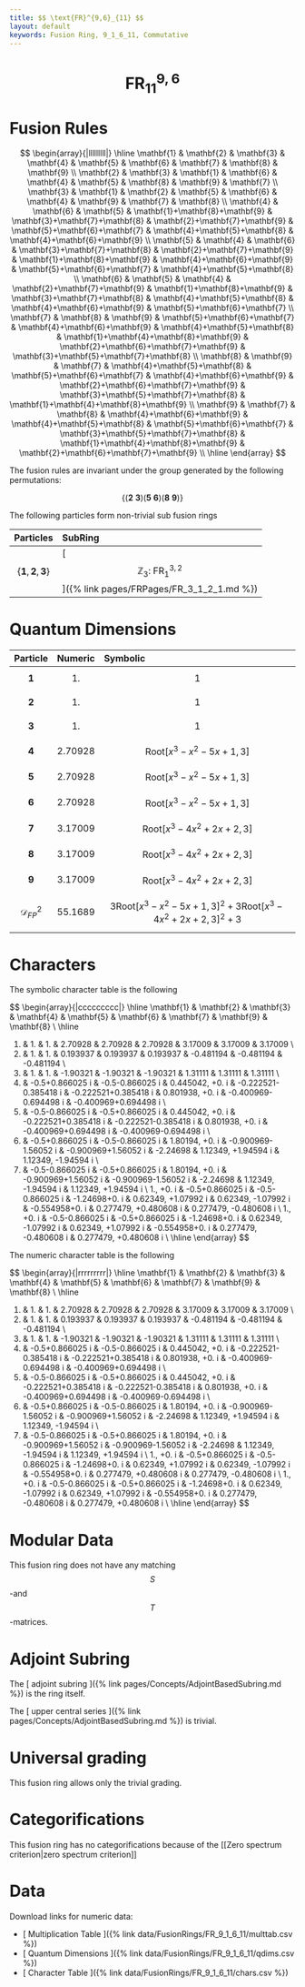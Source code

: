 ```yaml
---
title: $$ \text{FR}^{9,6}_{11} $$
layout: default
keywords: Fusion Ring, 9_1_6_11, Commutative
---
```

# $$ \text{FR}^{9,6}_{11} $$


# Fusion Rules

$$
\begin{array}{|lllllllll|}
\hline
 \mathbf{1} & \mathbf{2} & \mathbf{3} & \mathbf{4} & \mathbf{5} & \mathbf{6} & \mathbf{7} & \mathbf{8} & \mathbf{9} \\
 \mathbf{2} & \mathbf{3} & \mathbf{1} & \mathbf{6} & \mathbf{4} & \mathbf{5} & \mathbf{8} & \mathbf{9} & \mathbf{7} \\
 \mathbf{3} & \mathbf{1} & \mathbf{2} & \mathbf{5} & \mathbf{6} & \mathbf{4} & \mathbf{9} & \mathbf{7} & \mathbf{8} \\
 \mathbf{4} & \mathbf{6} & \mathbf{5} & \mathbf{1}+\mathbf{8}+\mathbf{9} & \mathbf{3}+\mathbf{7}+\mathbf{8} & \mathbf{2}+\mathbf{7}+\mathbf{9} & \mathbf{5}+\mathbf{6}+\mathbf{7} & \mathbf{4}+\mathbf{5}+\mathbf{8} & \mathbf{4}+\mathbf{6}+\mathbf{9} \\
 \mathbf{5} & \mathbf{4} & \mathbf{6} & \mathbf{3}+\mathbf{7}+\mathbf{8} & \mathbf{2}+\mathbf{7}+\mathbf{9} & \mathbf{1}+\mathbf{8}+\mathbf{9} & \mathbf{4}+\mathbf{6}+\mathbf{9} & \mathbf{5}+\mathbf{6}+\mathbf{7} & \mathbf{4}+\mathbf{5}+\mathbf{8} \\
 \mathbf{6} & \mathbf{5} & \mathbf{4} & \mathbf{2}+\mathbf{7}+\mathbf{9} & \mathbf{1}+\mathbf{8}+\mathbf{9} & \mathbf{3}+\mathbf{7}+\mathbf{8} & \mathbf{4}+\mathbf{5}+\mathbf{8} & \mathbf{4}+\mathbf{6}+\mathbf{9} & \mathbf{5}+\mathbf{6}+\mathbf{7} \\
 \mathbf{7} & \mathbf{8} & \mathbf{9} & \mathbf{5}+\mathbf{6}+\mathbf{7} & \mathbf{4}+\mathbf{6}+\mathbf{9} & \mathbf{4}+\mathbf{5}+\mathbf{8} & \mathbf{1}+\mathbf{4}+\mathbf{8}+\mathbf{9} & \mathbf{2}+\mathbf{6}+\mathbf{7}+\mathbf{9} & \mathbf{3}+\mathbf{5}+\mathbf{7}+\mathbf{8} \\
 \mathbf{8} & \mathbf{9} & \mathbf{7} & \mathbf{4}+\mathbf{5}+\mathbf{8} & \mathbf{5}+\mathbf{6}+\mathbf{7} & \mathbf{4}+\mathbf{6}+\mathbf{9} & \mathbf{2}+\mathbf{6}+\mathbf{7}+\mathbf{9} & \mathbf{3}+\mathbf{5}+\mathbf{7}+\mathbf{8} & \mathbf{1}+\mathbf{4}+\mathbf{8}+\mathbf{9} \\
 \mathbf{9} & \mathbf{7} & \mathbf{8} & \mathbf{4}+\mathbf{6}+\mathbf{9} & \mathbf{4}+\mathbf{5}+\mathbf{8} & \mathbf{5}+\mathbf{6}+\mathbf{7} & \mathbf{3}+\mathbf{5}+\mathbf{7}+\mathbf{8} & \mathbf{1}+\mathbf{4}+\mathbf{8}+\mathbf{9} & \mathbf{2}+\mathbf{6}+\mathbf{7}+\mathbf{9} \\
\hline
\end{array}
$$


The fusion rules are invariant under the group generated by the following permutations:

$$ \{(\mathbf{2} \  \mathbf{3}) (\mathbf{5} \  \mathbf{6}) (\mathbf{8} \  \mathbf{9})\} $$


The following particles form non-trivial sub fusion rings

| Particles | SubRing |
| :------ | :------ |
| $$ \{\mathbf{1},\mathbf{2},\mathbf{3}\} $$ | [ $$ \mathbb{Z}_3:\ \text{FR}^{3,2}_{1} $$ ]({% link pages/FRPages/FR_3_1_2_1.md %}) |

# Quantum Dimensions

| Particle | Numeric | Symbolic |
| :------ | :------ | :------ |
| $$ \mathbf{1} $$ | $$ 1. $$ | $$ 1 $$ |
| $$ \mathbf{2} $$ | $$ 1. $$ | $$ 1 $$ |
| $$ \mathbf{3} $$ | $$ 1. $$ | $$ 1 $$ |
| $$ \mathbf{4} $$ | $$ 2.70928 $$ | $$ \text{Root}\left[x^3-x^2-5 x+1,3\right] $$ |
| $$ \mathbf{5} $$ | $$ 2.70928 $$ | $$ \text{Root}\left[x^3-x^2-5 x+1,3\right] $$ |
| $$ \mathbf{6} $$ | $$ 2.70928 $$ | $$ \text{Root}\left[x^3-x^2-5 x+1,3\right] $$ |
| $$ \mathbf{7} $$ | $$ 3.17009 $$ | $$ \text{Root}\left[x^3-4 x^2+2 x+2,3\right] $$ |
| $$ \mathbf{8} $$ | $$ 3.17009 $$ | $$ \text{Root}\left[x^3-4 x^2+2 x+2,3\right] $$ |
| $$ \mathbf{9} $$ | $$ 3.17009 $$ | $$ \text{Root}\left[x^3-4 x^2+2 x+2,3\right] $$ |
| $$ \mathcal{D}_{FP}^2 $$ | $$ 55.1689 $$ | $$ 3 \text{Root}\left[x^3-x^2-5 x+1,3\right]^2+3 \text{Root}\left[x^3-4 x^2+2 x+2,3\right]^2+3 $$ |

# Characters

The symbolic character table is the following

$$
\begin{array}{|ccccccccc|}
\hline
 \mathbf{1} & \mathbf{2} & \mathbf{3} & \mathbf{4} & \mathbf{5} & \mathbf{6} & \mathbf{7} & \mathbf{9} & \mathbf{8} \\
\hline
 1. & 1. & 1. & 2.70928 & 2.70928 & 2.70928 & 3.17009 & 3.17009 & 3.17009 \\
 1. & 1. & 1. & 0.193937 & 0.193937 & 0.193937 & -0.481194 & -0.481194 & -0.481194 \\
 1. & 1. & 1. & -1.90321 & -1.90321 & -1.90321 & 1.31111 & 1.31111 & 1.31111 \\
 1. & -0.5+0.866025 i & -0.5-0.866025 i & 0.445042\, +0. i & -0.222521-0.385418 i & -0.222521+0.385418 i & 0.801938\, +0. i & -0.400969-0.694498 i & -0.400969+0.694498 i \\
 1. & -0.5-0.866025 i & -0.5+0.866025 i & 0.445042\, +0. i & -0.222521+0.385418 i & -0.222521-0.385418 i & 0.801938\, +0. i & -0.400969+0.694498 i & -0.400969-0.694498 i \\
 1. & -0.5+0.866025 i & -0.5-0.866025 i & 1.80194\, +0. i & -0.900969-1.56052 i & -0.900969+1.56052 i & -2.24698 & 1.12349\, +1.94594 i & 1.12349\, -1.94594 i \\
 1. & -0.5-0.866025 i & -0.5+0.866025 i & 1.80194\, +0. i & -0.900969+1.56052 i & -0.900969-1.56052 i & -2.24698 & 1.12349\, -1.94594 i & 1.12349\, +1.94594 i \\
 1.\, +0. i & -0.5+0.866025 i & -0.5-0.866025 i & -1.24698+0. i & 0.62349\, +1.07992 i & 0.62349\, -1.07992 i & -0.554958+0. i & 0.277479\, +0.480608 i & 0.277479\, -0.480608 i \\
 1.\, +0. i & -0.5-0.866025 i & -0.5+0.866025 i & -1.24698+0. i & 0.62349\, -1.07992 i & 0.62349\, +1.07992 i & -0.554958+0. i & 0.277479\, -0.480608 i & 0.277479\, +0.480608 i \\
\hline
\end{array}
$$

The numeric character table is the following

$$
\begin{array}{|rrrrrrrrr|}
\hline
 \mathbf{1} & \mathbf{2} & \mathbf{3} & \mathbf{4} & \mathbf{5} & \mathbf{6} & \mathbf{7} & \mathbf{9} & \mathbf{8} \\
\hline
 1. & 1. & 1. & 2.70928 & 2.70928 & 2.70928 & 3.17009 & 3.17009 & 3.17009 \\
 1. & 1. & 1. & 0.193937 & 0.193937 & 0.193937 & -0.481194 & -0.481194 & -0.481194 \\
 1. & 1. & 1. & -1.90321 & -1.90321 & -1.90321 & 1.31111 & 1.31111 & 1.31111 \\
 1. & -0.5+0.866025 i & -0.5-0.866025 i & 0.445042\, +0. i & -0.222521-0.385418 i & -0.222521+0.385418 i & 0.801938\, +0. i & -0.400969-0.694498 i & -0.400969+0.694498 i \\
 1. & -0.5-0.866025 i & -0.5+0.866025 i & 0.445042\, +0. i & -0.222521+0.385418 i & -0.222521-0.385418 i & 0.801938\, +0. i & -0.400969+0.694498 i & -0.400969-0.694498 i \\
 1. & -0.5+0.866025 i & -0.5-0.866025 i & 1.80194\, +0. i & -0.900969-1.56052 i & -0.900969+1.56052 i & -2.24698 & 1.12349\, +1.94594 i & 1.12349\, -1.94594 i \\
 1. & -0.5-0.866025 i & -0.5+0.866025 i & 1.80194\, +0. i & -0.900969+1.56052 i & -0.900969-1.56052 i & -2.24698 & 1.12349\, -1.94594 i & 1.12349\, +1.94594 i \\
 1.\, +0. i & -0.5+0.866025 i & -0.5-0.866025 i & -1.24698+0. i & 0.62349\, +1.07992 i & 0.62349\, -1.07992 i & -0.554958+0. i & 0.277479\, +0.480608 i & 0.277479\, -0.480608 i \\
 1.\, +0. i & -0.5-0.866025 i & -0.5+0.866025 i & -1.24698+0. i & 0.62349\, -1.07992 i & 0.62349\, +1.07992 i & -0.554958+0. i & 0.277479\, -0.480608 i & 0.277479\, +0.480608 i \\
\hline
\end{array}
$$

# Modular Data

This fusion ring does not have any matching $$ S $$-and $$ T $$-matrices.

# Adjoint Subring

The [ adjoint subring ]({% link pages/Concepts/AdjointBasedSubring.md %}) is the ring itself.

The [ upper central series ]({% link pages/Concepts/AdjointBasedSubring.md %}) is trivial.

# Universal grading

This fusion ring allows only the trivial grading.

# Categorifications

This fusion ring has no categorifications because of the [[Zero spectrum criterion|zero spectrum criterion]]

# Data

Download links for numeric data:

* [ Multiplication Table ]({% link data/FusionRings/FR_9_1_6_11/multtab.csv %})
* [ Quantum Dimensions ]({% link data/FusionRings/FR_9_1_6_11/qdims.csv %})
* [ Character Table ]({% link data/FusionRings/FR_9_1_6_11/chars.csv %})